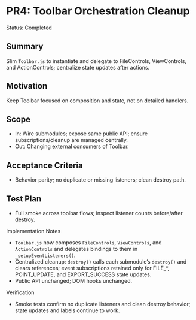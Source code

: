 # PR4: Toolbar Orchestration Cleanup

Status: Completed

## Summary
Slim `Toolbar.js` to instantiate and delegate to FileControls, ViewControls, and ActionControls; centralize state updates after actions.

## Motivation
Keep Toolbar focused on composition and state, not on detailed handlers.

## Scope
- In: Wire submodules; expose same public API; ensure subscriptions/cleanup are managed centrally.
- Out: Changing external consumers of Toolbar.

## Acceptance Criteria
- Behavior parity; no duplicate or missing listeners; clean destroy path.

## Test Plan
- Full smoke across toolbar flows; inspect listener counts before/after destroy.

Implementation Notes
- `Toolbar.js` now composes `FileControls`, `ViewControls`, and `ActionControls` and delegates bindings to them in `_setupEventListeners()`.
- Centralized cleanup: `destroy()` calls each submodule’s `destroy()` and clears references; event subscriptions retained only for FILE_*, POINT_UPDATE, and EXPORT_SUCCESS state updates.
- Public API unchanged; DOM hooks unchanged.

Verification
- Smoke tests confirm no duplicate listeners and clean destroy behavior; state updates and labels continue to work.
